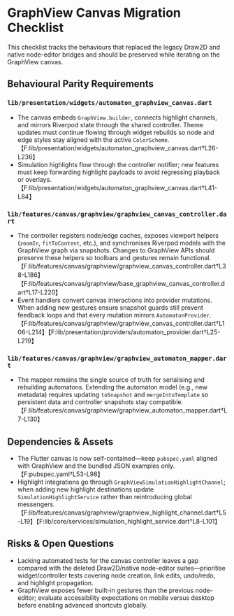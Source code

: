 # GraphView Canvas Migration Checklist

This checklist tracks the behaviours that replaced the legacy Draw2D and native node-editor bridges and should be preserved while iterating on the GraphView canvas.

## Behavioural Parity Requirements

### `lib/presentation/widgets/automaton_graphview_canvas.dart`

* The canvas embeds `GraphView.builder`, connects highlight channels, and mirrors Riverpod state through the shared controller. Theme updates must continue flowing through widget rebuilds so node and edge styles stay aligned with the active `ColorScheme`.【F:lib/presentation/widgets/automaton_graphview_canvas.dart†L26-L236】
* Simulation highlights flow through the controller notifier; new features must keep forwarding highlight payloads to avoid regressing playback or overlays.【F:lib/presentation/widgets/automaton_graphview_canvas.dart†L41-L84】

### `lib/features/canvas/graphview/graphview_canvas_controller.dart`

* The controller registers node/edge caches, exposes viewport helpers (`zoomIn`, `fitToContent`, etc.), and synchronises Riverpod models with the GraphView graph via snapshots. Changes to GraphView APIs should preserve these helpers so toolbars and gestures remain functional.【F:lib/features/canvas/graphview/graphview_canvas_controller.dart†L38-L186】【F:lib/features/canvas/graphview/base_graphview_canvas_controller.dart†L17-L220】
* Event handlers convert canvas interactions into provider mutations. When adding new gestures ensure snapshot guards still prevent feedback loops and that every mutation mirrors `AutomatonProvider`.【F:lib/features/canvas/graphview/graphview_canvas_controller.dart†L106-L214】【F:lib/presentation/providers/automaton_provider.dart†L25-L219】

### `lib/features/canvas/graphview/graphview_automaton_mapper.dart`

* The mapper remains the single source of truth for serialising and rebuilding automatons. Extending the automaton model (e.g., new metadata) requires updating `toSnapshot` and `mergeIntoTemplate` so persistent data and controller snapshots stay compatible.【F:lib/features/canvas/graphview/graphview_automaton_mapper.dart†L7-L130】

## Dependencies & Assets

* The Flutter canvas is now self-contained—keep `pubspec.yaml` aligned with GraphView and the bundled JSON examples only.【F:pubspec.yaml†L53-L98】
* Highlight integrations go through `GraphViewSimulationHighlightChannel`; when adding new highlight destinations update `SimulationHighlightService` rather than reintroducing global messengers.【F:lib/features/canvas/graphview/graphview_highlight_channel.dart†L5-L19】【F:lib/core/services/simulation_highlight_service.dart†L8-L101】

## Risks & Open Questions

* Lacking automated tests for the canvas controller leaves a gap compared with the deleted Draw2D/native node-editor suites—prioritise widget/controller tests covering node creation, link edits, undo/redo, and highlight propagation.
* GraphView exposes fewer built-in gestures than the previous node-editor; evaluate accessibility expectations on mobile versus desktop before enabling advanced shortcuts globally.
